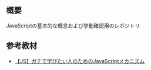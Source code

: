 ## 概要
JavaScriptの基本的な概念および挙動確認用のレポジトリ

## 参考教材
- [【JS】ガチで学びたい人のためのJavaScriptメカニズム](https://www.udemy.com/course/javascript-essence/)
 
 
